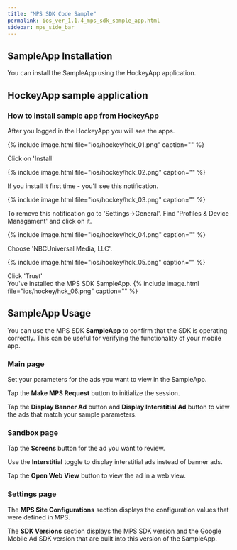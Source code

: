 ```yaml
---
title: "MPS SDK Code Sample"
permalink: ios_ver_1.1.4_mps_sdk_sample_app.html
sidebar: mps_side_bar
---
```

## SampleApp Installation

You can install the SampleApp using the HockeyApp application. 

## HockeyApp sample application

### How to install sample app from HockeyApp

After you logged in the HockeyApp you will see the apps.

{% include image.html file="ios/hockey/hck_01.png" caption="" %}

Click on 'Install' 

{% include image.html file="ios/hockey/hck_02.png" caption="" %}

If you install it first time - you'll see this notification.

{% include image.html file="ios/hockey/hck_03.png" caption="" %}

To remove this notification go to 'Settings->General'.
Find 'Profiles & Device Managament' and click on it.

{% include image.html file="ios/hockey/hck_04.png" caption="" %}

Choose 'NBCUniversal Media, LLC'.

{% include image.html file="ios/hockey/hck_05.png" caption="" %}

Click 'Trust'  
You've installed the MPS SDK SampleApp.
{% include image.html file="ios/hockey/hck_06.png" caption="" %}

## SampleApp Usage

You can use the MPS SDK **SampleApp** to confirm that the SDK is operating correctly. This can be useful for verifying the functionality of your mobile app.

### Main page

Set your parameters for the ads you want to view in the SampleApp.

Tap the **Make MPS Request** button to initialize the session.

Tap the **Display Banner Ad** button and **Display Interstitial Ad** button to view the ads that match your sample parameters.

### Sandbox page

Tap the **Screens** button for the ad you want to review.

Use the **Interstitial** toggle to display interstitial ads instead of banner ads.

Tap the **Open Web View** button to view the ad in a web view.

### Settings page

The **MPS Site Configurations** section displays the configuration values that were defined in MPS.

The **SDK Versions**  section displays the MPS SDK version and the Google Mobile Ad SDK version that are built into this version of the SampleApp. 


